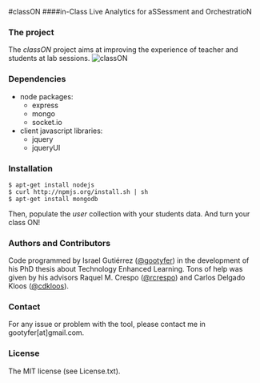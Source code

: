 #classON
####in-Class Live Analytics for aSSessment and OrchestratioN

### The project
The *classON* project aims at improving the experience of teacher and students at lab sessions.
![classON](http://gootyfer.github.com/classON/images/classON_2.png)

### Dependencies
* node packages:
  * express
  * mongo
  * socket.io
* client javascript libraries:
  * jquery
  * jqueryUI

### Installation
```
$ apt-get install nodejs
$ curl http://npmjs.org/install.sh | sh
$ apt-get install mongodb
```
Then, populate the *user* collection with your students data. And turn your class ON!

### Authors and Contributors
Code programmed by Israel Gutiérrez ([@gootyfer](http://twitter.com/gootyfer)) in the development of his PhD thesis about Technology Enhanced Learning. Tons of help was given by his advisors Raquel M. Crespo ([@rcrespo](http://twitter.com/rcg0)) and Carlos Delgado Kloos ([@cdkloos](http://twitter.com/cdkloos)).

### Contact
For any issue or problem with the tool, please contact me in gootyfer[at]gmail.com.

### License
The MIT license (see License.txt).